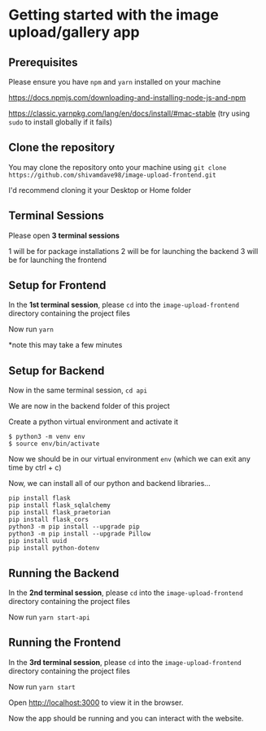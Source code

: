 # Getting started with the image upload/gallery app

## Prerequisites

Please ensure you have `npm` and `yarn` installed on your machine

https://docs.npmjs.com/downloading-and-installing-node-js-and-npm

https://classic.yarnpkg.com/lang/en/docs/install/#mac-stable (try using `sudo` to install globally if it fails)

## Clone the repository

You may clone the repository onto your machine using `git clone https://github.com/shivamdave98/image-upload-frontend.git`

I'd recommend cloning it your Desktop or Home folder

## Terminal Sessions

Please open **3 terminal sessions**

1 will be for package installations
2 will be for launching the backend
3 will be for launching the frontend

## Setup for Frontend

In the **1st terminal session**, please `cd` into the `image-upload-frontend` directory containing the project files

Now run `yarn`

*note this may take a few minutes

## Setup for Backend

Now in the same terminal session, `cd api`

We are now in the backend folder of this project

Create a python virtual environment and activate it

```console
$ python3 -m venv env
$ source env/bin/activate
```

Now we should be in our virtual environment `env` (which we can exit any time by ctrl + c)

Now, we can install all of our python and backend libraries...

```console
pip install flask
pip install flask_sqlalchemy
pip install flask_praetorian
pip install flask_cors
python3 -m pip install --upgrade pip
python3 -m pip install --upgrade Pillow
pip install uuid
pip install python-dotenv
```

## Running the Backend

In the **2nd terminal session**, please `cd` into the `image-upload-frontend` directory containing the project files

Now run `yarn start-api`

## Running the Frontend

In the **3rd terminal session**, please `cd` into the `image-upload-frontend` directory containing the project files

Now run `yarn start`

Open [http://localhost:3000](http://localhost:3000) to view it in the browser.

Now the app should be running and you can interact with the website.
